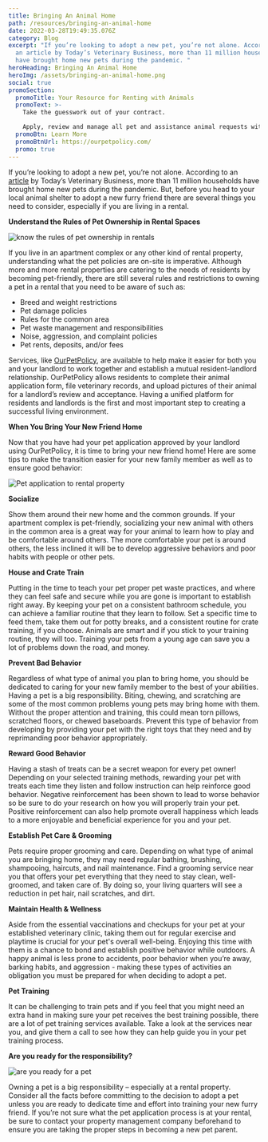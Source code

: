 ```yaml
---
title: Bringing An Animal Home
path: /resources/bringing-an-animal-home
date: 2022-03-28T19:49:35.076Z
category: Blog
excerpt: "If you’re looking to adopt a new pet, you’re not alone. According to
  an article by Today’s Veterinary Business, more than 11 million households
  have brought home new pets during the pandemic. "
heroHeading: Bringing An Animal Home
heroImg: /assets/bringing-an-animal-home.png
social: true
promoSection:
  promoTitle: Your Resource for Renting with Animals
  promoText: >-
    Take the guesswork out of your contract. 

    Apply, review and manage all pet and assistance animal requests with ease at your rental. 
  promoBtn: Learn More
  promoBtnUrl: https://ourpetpolicy.com/
  promo: true
---
```

If you’re looking to adopt a new pet, you’re not alone. According to an [article](https://todaysveterinarybusiness.com/pets-appa-survey-covid/) by Today’s Veterinary Business, more than 11 million households have brought home new pets during the pandemic. But, before you head to your local animal shelter to adopt a new furry friend there are several things you need to consider, especially if you are living in a rental.

**Understand the Rules of Pet Ownership in Rental Spaces**

![know the rules of pet ownership in rentals](/assets/rules_of_pet_ownership.jpg "know the rules of pet ownership in rentals")

If you live in an apartment complex or any other kind of rental property, understanding what the pet policies are on-site is imperative. Although more and more rental properties are catering to the needs of residents by becoming pet-friendly, there are still several rules and restrictions to owning a pet in a rental that you need to be aware of such as:

* Breed and weight restrictions
* Pet damage policies
* Rules for the common area
* Pet waste management and responsibilities 
* Noise, aggression, and complaint policies
* Pet rents, deposits, and/or fees

Services, like [OurPetPolicy](https://ourpetpolicy.com/), are available to help make it easier for both you and your landlord to work together and establish a mutual resident-landlord relationship. OurPetPolicy allows residents to complete their animal application form, file veterinary records, and upload pictures of their animal for a landlord’s review and acceptance. Having a unified platform for residents and landlords is the first and most important step to creating a successful living environment. 

**When You Bring Your New Friend Home**

Now that you have had your pet application approved by your landlord using OurPetPolicy, it is time to bring your new friend home! Here are some tips to make the transition easier for your new family member as well as to ensure good behavior:

![Pet application to rental property](/assets/bringing_an_animal_home1.jpg)

**Socialize**

Show them around their new home and the common grounds. If your apartment complex is pet-friendly, socializing your new animal with others in the common area is a great way for your animal to learn how to play and be comfortable around others. The more comfortable your pet is around others, the less inclined it will be to develop aggressive behaviors and poor habits with people or other pets.

**House and Crate Train**

Putting in the time to teach your pet proper pet waste practices, and where they can feel safe and secure while you are gone is important to establish right away. By keeping your pet on a consistent bathroom schedule, you can achieve a familiar routine that they learn to follow. Set a specific time to feed them, take them out for potty breaks, and a consistent routine for crate training, if you choose. Animals are smart and if you stick to your training routine, they will too. Training your pets from a young age can save you a lot of problems down the road, and money.

**Prevent Bad Behavior**

Regardless of what type of animal you plan to bring home, you should be dedicated to caring for your new family member to the best of your abilities. Having a pet is a big responsibility. Biting, chewing, and scratching are some of the most common problems young pets may bring home with them. Without the proper attention and training, this could mean torn pillows, scratched floors, or chewed baseboards. Prevent this type of behavior from developing by providing your pet with the right toys that they need and by reprimanding poor behavior appropriately. 

**Reward Good Behavior**

Having a stash of treats can be a secret weapon for every pet owner! Depending on your selected training methods, rewarding your pet with treats each time they listen and follow instruction can help reinforce good behavior. Negative reinforcement has been shown to lead to worse behavior so be sure to do your research on how you will properly train your pet. Positive reinforcement can also help promote overall happiness which leads to a more enjoyable and beneficial experience for you and your pet.

**Establish Pet Care & Grooming**

Pets require proper grooming and care. Depending on what type of animal you are bringing home, they may need regular bathing, brushing, shampooing, haircuts, and nail maintenance. Find a grooming service near you that offers your pet everything that they need to stay clean, well-groomed, and taken care of. By doing so, your living quarters will see a reduction in pet hair, nail scratches, and dirt.

**Maintain Health & Wellness**

Aside from the essential vaccinations and checkups for your pet at your established veterinary clinic, taking them out for regular exercise and playtime is crucial for your pet's overall well-being. Enjoying this time with them is a chance to bond and establish positive behavior while outdoors. A happy animal is less prone to accidents, poor behavior when you’re away, barking habits, and aggression - making these types of activities an obligation you must be prepared for when deciding to adopt a pet.

**Pet Training**

It can be challenging to train pets and if you feel that you might need an extra hand in making sure your pet receives the best training possible, there are a lot of pet training services available. Take a look at the services near you, and give them a call to see how they can help guide you in your pet training process.

**Are you ready for the responsibility?**

![are you ready for a pet](/assets/bringing-animal-home-blog.jpg "are you ready for a pet")

Owning a pet is a big responsibility – especially at a rental property. Consider all the facts before committing to the decision to adopt a pet unless you are ready to dedicate time and effort into training your new furry friend. If you’re not sure what the pet application process is at your rental, be sure to contact your property management company beforehand to ensure you are taking the proper steps in becoming a new pet parent.